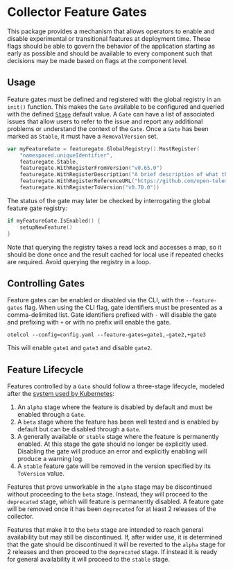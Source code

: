 # Collector Feature Gates

This package provides a mechanism that allows operators to enable and disable
experimental or transitional features at deployment time. These flags should
be able to govern the behavior of the application starting as early as possible
and should be available to every component such that decisions may be made
based on flags at the component level.

## Usage

Feature gates must be defined and registered with the global registry in
an `init()` function.  This makes the `Gate` available to be configured and
queried with the defined [`Stage`](#feature-lifecycle) default value.
A `Gate` can have a list of associated issues that allow users to refer to
the issue and report any additional problems or understand the context of the `Gate`.
Once a `Gate` has been marked as `Stable`, it must have a `RemovalVersion` set.

```go
var myFeatureGate = featuregate.GlobalRegistry().MustRegister(
    "namespaced.uniqueIdentifier",
    featuregate.Stable,
    featuregate.WithRegisterFromVersion("v0.65.0")
    featuregate.WithRegisterDescription("A brief description of what the gate controls"),
    featuregate.WithRegisterReferenceURL("https://github.com/open-telemetry/opentelemetry-collector/issues/6167"),
    featuregate.WithRegisterToVersion("v0.70.0"))
```

The status of the gate may later be checked by interrogating the global
feature gate registry:

```go
if myFeatureGate.IsEnabled() {
    setupNewFeature()
}
```

Note that querying the registry takes a read lock and accesses a map, so it
should be done once and the result cached for local use if repeated checks
are required.  Avoid querying the registry in a loop.

## Controlling Gates

Feature gates can be enabled or disabled via the CLI, with the
`--feature-gates` flag. When using the CLI flag, gate
identifiers must be presented as a comma-delimited list. Gate identifiers
prefixed with `-` will disable the gate and prefixing with `+` or with no
prefix will enable the gate.

```shell
otelcol --config=config.yaml --feature-gates=gate1,-gate2,+gate3
```

This will enable `gate1` and `gate3` and disable `gate2`.

## Feature Lifecycle

Features controlled by a `Gate` should follow a three-stage lifecycle,
modeled after the [system used by Kubernetes](https://kubernetes.io/docs/reference/command-line-tools-reference/feature-gates/#feature-stages):

1. An `alpha` stage where the feature is disabled by default and must be enabled
   through a `Gate`.
2. A `beta` stage where the feature has been well tested and is enabled by
   default but can be disabled through a `Gate`.
3. A generally available or `stable` stage where the feature is permanently enabled. At this stage
   the gate should no longer be explicitly used. Disabling the gate will produce an error and
   explicitly enabling will produce a warning log.
4. A `stable` feature gate will be removed in the version specified by its `ToVersion` value.

Features that prove unworkable in the `alpha` stage may be discontinued
without proceeding to the `beta` stage. Instead, they will proceed to the
`deprecated` stage, which will feature is permanently disabled. A feature gate will
be removed once it has been `deprecated` for at least 2 releases of the collector.

Features that make it to the `beta` stage are intended to reach general availability but may still be discontinued.
If, after wider use, it is determined that the gate should be discontinued it will be reverted to the `alpha` stage
for 2 releases and then proceed to the `deprecated` stage. If instead it is ready for general availability it will
proceed to the `stable` stage.
